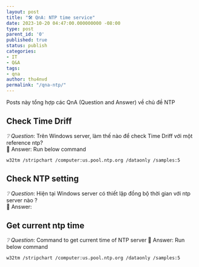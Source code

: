 ```yaml
---
layout: post
title: "🛠 QnA: NTP time service"
date: 2023-10-20 04:47:00.000000000 -08:00
type: post
parent_id: '0'
published: true
status: publish
categories:
- IT
- Q&A
tags:
- qna
author: thu4nvd
permalink: "/qna-ntp/"
---
```


Posts này tổng hợp các QnA (Question and Answer) về chủ đề NTP

## Check Time Driff
   *❔ Question*: Trên Windows server, làm thế nào để check Time Driff với một reference ntp?  
   🚩 Answer: Run below command
   ```
   w32tm /stripchart /computer:us.pool.ntp.org /dataonly /samples:5
   ```

## Check NTP setting
   *❔ Question*: Hiện tại Windows server có thiết lập đồng bộ thời gian với ntp server nào ?  
   🚩 Answer:

## Get current ntp time
   *❔ Question*: Command to get current time of NTP server 
   🚩 Answer: Run below command  
   ```
   w32tm /stripchart /computer:us.pool.ntp.org /dataonly /samples:5
   ```
   
